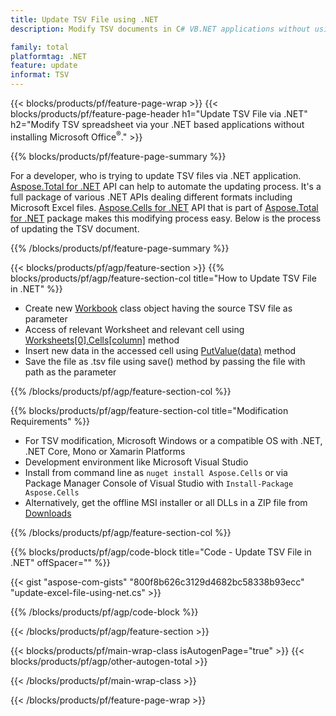 ```yaml
---
title: Update TSV File using .NET
description: Modify TSV documents in C# VB.NET applications without using Microsoft Excel. 

family: total
platformtag: .NET
feature: update
informat: TSV
---
```

{{< blocks/products/pf/feature-page-wrap >}}
{{< blocks/products/pf/feature-page-header h1="Update TSV File via .NET" h2="Modify TSV spreadsheet via your .NET based applications without installing Microsoft Office<sup>&reg;</sup>." >}}

{{% blocks/products/pf/feature-page-summary %}}

For a developer, who is trying to update TSV files via .NET application. [Aspose.Total for .NET](https://products.aspose.com/total/net/) API can help to automate the updating process. It's a full package of various .NET APIs dealing different formats including Microsoft Excel files. [Aspose.Cells for .NET](https://products.aspose.com/cells/net/) API that is part of [Aspose.Total for .NET](https://products.aspose.com/total/net/) package makes this modifying process easy. Below is the process of updating the TSV document.

{{% /blocks/products/pf/feature-page-summary %}}

{{< blocks/products/pf/agp/feature-section >}}
{{% blocks/products/pf/agp/feature-section-col title="How to Update TSV File in .NET" %}}

- Create new [Workbook](https://reference.aspose.com/cells/net/aspose.cells/workbook/) class object having the source TSV file as parameter
- Access of relevant Worksheet and relevant cell using [Worksheets[0].Cells[column]](https://reference.aspose.com/cells/net/aspose.cells/worksheet/cells/) method
- Insert new data in the accessed cell using [PutValue(data)](https://reference.aspose.com/cells/net/aspose.cells/cell/putvalue/) method
- Save the file as .tsv file using save() method by passing the file with path as the parameter

{{% /blocks/products/pf/agp/feature-section-col %}}

{{% blocks/products/pf/agp/feature-section-col title="Modification Requirements" %}}

- For TSV modification, Microsoft Windows or a compatible OS with .NET, .NET Core, Mono or Xamarin Platforms
- Development environment like Microsoft Visual Studio 
- Install from command line as ```nuget install Aspose.Cells``` or via Package Manager Console of Visual Studio with ```Install-Package Aspose.Cells```
- Alternatively, get the offline MSI installer or all DLLs in a ZIP file from [Downloads](https://releases.aspose.com/cells/net)

{{% /blocks/products/pf/agp/feature-section-col %}}

{{% blocks/products/pf/agp/code-block title="Code - Update TSV File in .NET" offSpacer="" %}}

{{< gist "aspose-com-gists" "800f8b626c3129d4682bc58338b93ecc" "update-excel-file-using-net.cs" >}}

{{% /blocks/products/pf/agp/code-block %}}

{{< /blocks/products/pf/agp/feature-section >}}

{{< blocks/products/pf/main-wrap-class isAutogenPage="true" >}}
{{< blocks/products/pf/agp/other-autogen-total >}}

{{< /blocks/products/pf/main-wrap-class >}}

{{< /blocks/products/pf/feature-page-wrap >}}
